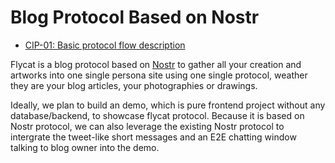 # Blog Protocol Based on Nostr

- [CIP-01: Basic protocol flow description](cips/01.md)

Flycat is a blog protocol based on [Nostr](https://github.com/nostr-protocol/nips) to gather all your creation and artworks into one single persona site using one single protocol, weather they are your blog articles, your photographies or drawings. 

Ideally, we plan to build an demo, which is pure frontend project without any database/backend, to showcase flycat protocol. Because it is based on Nostr protocol, we can also leverage the existing Nostr protocol to intergrate the tweet-like short messages and an E2E chatting window talking to blog owner into the demo.  
